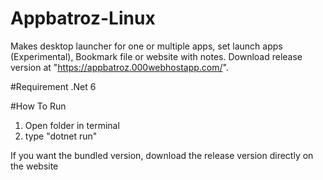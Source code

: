 # Appbatroz-Linux
Makes desktop launcher for one or multiple apps, set launch apps (Experimental), Bookmark file or website with notes.
Download release version at "https://appbatroz.000webhostapp.com/".

#Requirement
.Net 6

#How To Run
1. Open folder in terminal
2. type "dotnet run"
   
If you want the bundled version, download the release version directly on the website
